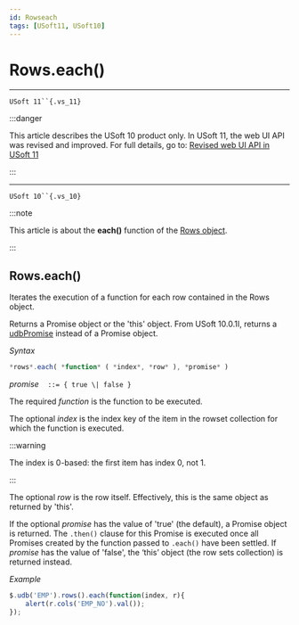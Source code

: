 ```yaml
---
id: Rowseach
tags: [USoft11, USoft10]
---
```

# Rows.each()

----

`USoft 11``{.vs_11}`

:::danger

This article describes the USoft 10 product only.
In USoft 11, the web UI API was revised and improved. For full details, go to:
[Revised web UI API in USoft 11](/Web_and_app_UIs/UDB_udb/Revised_web_UI_API_in_USoft_11.md)

:::

----

`USoft 10``{.vs_10}`

:::note

This article is about the **each()** function of the [Rows object](/Web_and_app_UIs/UDB_Rows).

:::

## **Rows.each()**

Iterates the execution of a function for each row contained in the Rows object.

Returns a Promise object or the 'this' object. From USoft 10.0.1I, returns a [udbPromise](/Web_and_app_UIs/JavaScript/Promises_for_asynchronous_Javascript.md) instead of a Promise object.

*Syntax*

```js
*rows*.each( *function* ( *index*, *row* ), *promise* )

```

*promise*    `::= { true \| false }`

The required *function* is the function to be executed.

The optional *index* is the index key of the item in the rowset collection for which the function is executed.


:::warning

The index is 0-based: the first item has index 0, not 1.

:::

The optional *row* is the row itself. Effectively, this is the same object as returned by 'this'.

If the optional *promise* has the value of 'true' (the default), a Promise object is returned. The `.then()` clause for this Promise is executed once all Promises created by the function passed to `.each()` have been settled. If *promise* has the value of 'false', the ‘this’ object (the row sets collection) is returned instead.

*Example*

```js
$.udb('EMP').rows().each(function(index, r){
    alert(r.cols('EMP_NO').val());
});
```

 